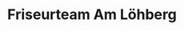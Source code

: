 ---
title: "Friseurteam Am Löhberg"
url: /muelheim-an-der-ruhr/friseurteam-am-loehberg/
shop: Friseur
---